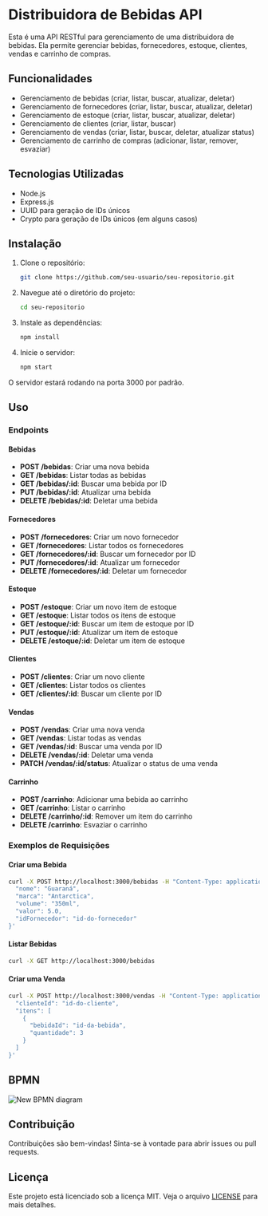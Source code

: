 # Distribuidora de Bebidas API

Esta é uma API RESTful para gerenciamento de uma distribuidora de bebidas. Ela permite gerenciar bebidas, fornecedores, estoque, clientes, vendas e carrinho de compras.

## Funcionalidades

- Gerenciamento de bebidas (criar, listar, buscar, atualizar, deletar)
- Gerenciamento de fornecedores (criar, listar, buscar, atualizar, deletar)
- Gerenciamento de estoque (criar, listar, buscar, atualizar, deletar)
- Gerenciamento de clientes (criar, listar, buscar)
- Gerenciamento de vendas (criar, listar, buscar, deletar, atualizar status)
- Gerenciamento de carrinho de compras (adicionar, listar, remover, esvaziar)

## Tecnologias Utilizadas

- Node.js
- Express.js
- UUID para geração de IDs únicos
- Crypto para geração de IDs únicos (em alguns casos)

## Instalação

1. Clone o repositório:
   ```bash
   git clone https://github.com/seu-usuario/seu-repositorio.git
   ```

2. Navegue até o diretório do projeto:
   ```bash
   cd seu-repositorio
   ```

3. Instale as dependências:
   ```bash
   npm install
   ```

4. Inicie o servidor:
   ```bash
   npm start
   ```

O servidor estará rodando na porta 3000 por padrão.

## Uso

### Endpoints

#### Bebidas

- **POST /bebidas**: Criar uma nova bebida
- **GET /bebidas**: Listar todas as bebidas
- **GET /bebidas/:id**: Buscar uma bebida por ID
- **PUT /bebidas/:id**: Atualizar uma bebida
- **DELETE /bebidas/:id**: Deletar uma bebida

#### Fornecedores

- **POST /fornecedores**: Criar um novo fornecedor
- **GET /fornecedores**: Listar todos os fornecedores
- **GET /fornecedores/:id**: Buscar um fornecedor por ID
- **PUT /fornecedores/:id**: Atualizar um fornecedor
- **DELETE /fornecedores/:id**: Deletar um fornecedor

#### Estoque

- **POST /estoque**: Criar um novo item de estoque
- **GET /estoque**: Listar todos os itens de estoque
- **GET /estoque/:id**: Buscar um item de estoque por ID
- **PUT /estoque/:id**: Atualizar um item de estoque
- **DELETE /estoque/:id**: Deletar um item de estoque

#### Clientes

- **POST /clientes**: Criar um novo cliente
- **GET /clientes**: Listar todos os clientes
- **GET /clientes/:id**: Buscar um cliente por ID

#### Vendas

- **POST /vendas**: Criar uma nova venda
- **GET /vendas**: Listar todas as vendas
- **GET /vendas/:id**: Buscar uma venda por ID
- **DELETE /vendas/:id**: Deletar uma venda
- **PATCH /vendas/:id/status**: Atualizar o status de uma venda

#### Carrinho

- **POST /carrinho**: Adicionar uma bebida ao carrinho
- **GET /carrinho**: Listar o carrinho
- **DELETE /carrinho/:id**: Remover um item do carrinho
- **DELETE /carrinho**: Esvaziar o carrinho

### Exemplos de Requisições

#### Criar uma Bebida

```bash
curl -X POST http://localhost:3000/bebidas -H "Content-Type: application/json" -d '{
  "nome": "Guaraná",
  "marca": "Antarctica",
  "volume": "350ml",
  "valor": 5.0,
  "idFornecedor": "id-do-fornecedor"
}'
```

#### Listar Bebidas

```bash
curl -X GET http://localhost:3000/bebidas
```

#### Criar uma Venda

```bash
curl -X POST http://localhost:3000/vendas -H "Content-Type: application/json" -d '{
  "clienteId": "id-do-cliente",
  "itens": [
    {
      "bebidaId": "id-da-bebida",
      "quantidade": 3
    }
  ]
}'
```

## BPMN
![New BPMN diagram](https://github.com/user-attachments/assets/3fac9466-40bf-4e78-b7ed-6ddaa118b79b)


## Contribuição

Contribuições são bem-vindas! Sinta-se à vontade para abrir issues ou pull requests.

## Licença

Este projeto está licenciado sob a licença MIT. Veja o arquivo [LICENSE](LICENSE) para mais detalhes.
